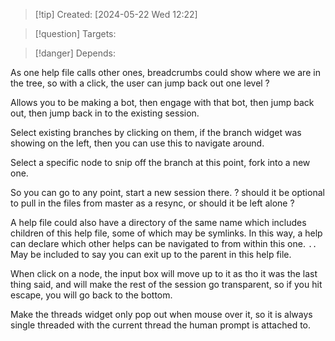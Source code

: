 
>[!tip] Created: [2024-05-22 Wed 12:22]

>[!question] Targets: 

>[!danger] Depends: 

As one help file calls other ones, breadcrumbs could show where we are in the tree, so with a click, the user can jump back out one level ?

Allows you to be making a bot, then engage with that bot, then jump back out, then jump back in to the existing session.

Select existing branches by clicking on them, if the branch widget was showing on the left, then you can use this to navigate around.

Select a specific node to snip off the branch at this point, fork into a new one.

So you can go to any point, start a new session there.
? should it be optional to pull in the files from master as a resync, or should it be left alone ?

A help file could also have a directory of the same name which includes children of this help file, some of which may be symlinks.  In this way, a help can declare which other helps can be navigated to from within this one. `..` May be included to say you can exit up to the parent in this help file.

When click on a node, the input box will move up to it as tho it was the last thing said, and will make the rest of the session go transparent, so if you hit escape, you will go back to the bottom.

Make the threads widget only pop out when mouse over it, so it is always single threaded with the current thread the human prompt is attached to.